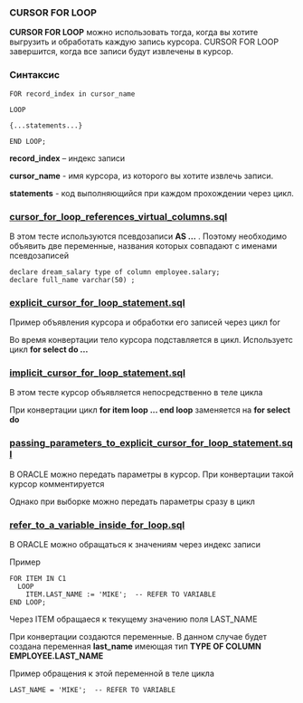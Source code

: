 ### CURSOR FOR LOOP 

**CURSOR FOR LOOP** можно использовать тогда, когда вы хотите выгрузить и обработать каждую запись курсора. CURSOR FOR LOOP завершится, когда все записи будут извлечены в курсор.

### Синтаксис 

    FOR record_index in cursor_name
    
    LOOP
    
    {...statements...}
    
    END LOOP;

**record_index** – индекс записи

**cursor_name** - имя курсора, из которого вы хотите извлечь записи.

**statements** - код выполняющийся при каждом прохождении через цикл.

### [ cursor_for_loop_references_virtual_columns.sql]( cursor_for_loop_references_virtual_columns.sql)

В этом тесте используются псевдозаписи **AS ...**  . Поэтому необходимо 
объявить две переменные, названия которых совпадают с именами псевдозаписей 

    declare dream_salary type of column employee.salary;
    declare full_name varchar(50) ; 

### [explicit_cursor_for_loop_statement.sql](explicit_cursor_for_loop_statement.sql)

Пример объявления курсора и обработки его записей через цикл for 

Во время конвертации тело курсора подставляется в цикл. Используетс цикл 
**for select do ...** 

### [implicit_cursor_for_loop_statement.sql](implicit_cursor_for_loop_statement.sql)

В этом тесте курсор объявляется непосредственно в теле цикла 

При конвертации цикл  **for item loop ... end loop** 
заменяется на **for select do** 

### [passing_parameters_to_explicit_cursor_for_loop_statement.sql](passing_parameters_to_explicit_cursor_for_loop_statement.sql)

В ORACLE можно передать параметры в курсор. При конвертации такой курсор комментируется 

Однако при выборке можно передать параметры сразу в цикл 

### [refer_to_a_variable_inside_for_loop.sql](refer_to_a_variable_inside_for_loop.sql)

В ORACLE можно обращаться к значениям через индекс записи 

Пример 

    FOR ITEM IN C1
      LOOP
        ITEM.LAST_NAME := 'MIKE';  -- REFER TO VARIABLE
    END LOOP;

Через ITEM обращаеся к текущему значению поля LAST_NAME 

При конвертации создаются переменные. В данном случае будет создана переменная **last_name** 
имеющая тип **TYPE OF COLUMN EMPLOYEE.LAST_NAME**

Пример обращения к этой переменной в теле цикла 

    LAST_NAME = 'MIKE';  -- REFER TO VARIABLE

